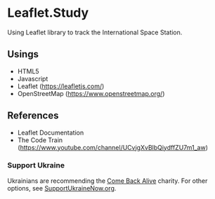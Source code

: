 # Leaflet.Study

Using Leaflet library to track the International Space Station.

## Usings

- HTML5
- Javascript
- Leaflet (https://leafletjs.com/)
- OpenStreetMap (https://www.openstreetmap.org/)

## References

- Leaflet Documentation
- The Code Train (https://www.youtube.com/channel/UCvjgXvBlbQiydffZU7m1_aw)


### Support Ukraine 

Ukrainians are recommending the [Come Back Alive](https://www.comebackalive.in.ua/) charity. For other options, see [SupportUkraineNow.org](https://supportukrainenow.org/).